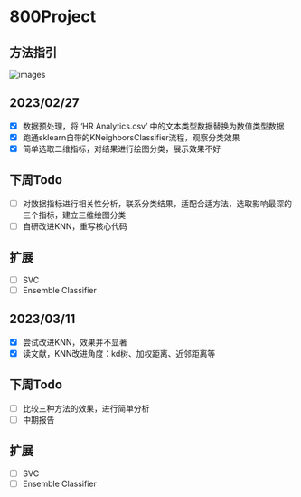 # 800Project

## 方法指引

![images](https://github.com/yijirong/yijirong.github.io/blob/master/images/Untitled.png)

## 2023/02/27

- [x]  数据预处理，将 ‘HR Analytics.csv’ 中的文本类型数据替换为数值类型数据
- [x]  跑通sklearn自带的KNeighborsClassifier流程，观察分类效果
- [x]  简单选取二维指标，对结果进行绘图分类，展示效果不好

## 下周Todo

- [ ]  对数据指标进行相关性分析，联系分类结果，适配合适方法，选取影响最深的三个指标，建立三维绘图分类
- [ ]  自研改进KNN，重写核心代码

## 扩展

- [ ]  SVC
- [ ]  Ensemble Classifier

## 2023/03/11

- [x]  尝试改进KNN，效果并不显著
- [x]  读文献，KNN改进角度：kd树、加权距离、近邻距离等

## 下周Todo

- [ ]  比较三种方法的效果，进行简单分析
- [ ]  中期报告

## 扩展

- [ ]  SVC
- [ ]  Ensemble Classifier
